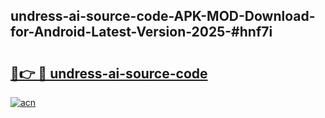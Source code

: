 ## undress-ai-source-code-APK-MOD-Download-for-Android-Latest-Version-2025-#hnf7i

# <h2><a href="https://bedroomkl.my?title=undress-ai-source-code&ref=20M">🔗👉 🔴 undress-ai-source-code</a></h2>

[![acn](https://github.com/user-attachments/assets/0f9c940e-d8b0-45ae-aac7-cd30a18b3e1c)](https://bedroomkl.my?title=undress-ai-source-code&ref=20M)

